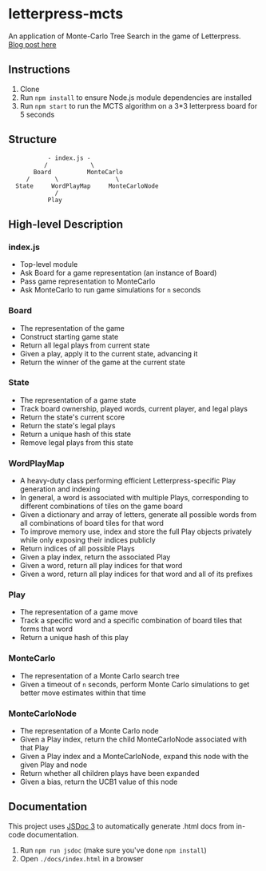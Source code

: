 # letterpress-mcts
An application of Monte-Carlo Tree Search in the game of Letterpress.  
[Blog post here](https://medium.com/@quasimik/monte-carlo-tree-search-applied-to-letterpress-34f41c86e238)

## Instructions
1. Clone
2. Run `npm install` to ensure Node.js module dependencies are installed
3. Run `npm start` to run the MCTS algorithm on a 3\*3 letterpress board for 5 seconds

## Structure
```
           - index.js -
          /            \
       Board          MonteCarlo
     /       \                \
  State     WordPlayMap     MonteCarloNode
             /
           Play
```

## High-level Description

### index.js
* Top-level module
* Ask Board for a game representation (an instance of Board)
* Pass game representation to MonteCarlo
* Ask MonteCarlo to run game simulations for `n` seconds

### Board
* The representation of the game
* Construct starting game state
* Return all legal plays from current state
* Given a play, apply it to the current state, advancing it
* Return the winner of the game at the current state

### State
* The representation of a game state
* Track board ownership, played words, current player, and legal plays
* Return the state's current score
* Return the state's legal plays
* Return a unique hash of this state
* Remove legal plays from this state

### WordPlayMap
* A heavy-duty class performing efficient Letterpress-specific Play generation and indexing
* In general, a word is associated with multiple Plays, corresponding to different combinations of tiles on the game board
* Given a dictionary and array of letters, generate all possible words from all combinations of board tiles for that word
* To improve memory use, index and store the full Play objects privately while only exposing their indices publicly
* Return indices of all possible Plays
* Given a play index, return the associated Play
* Given a word, return all play indices for that word
* Given a word, return all play indices for that word and all of its prefixes

### Play
* The representation of a game move
* Track a specific word and a specific combination of board tiles that forms that word
* Return a unique hash of this play

### MonteCarlo
* The representation of a Monte Carlo search tree
* Given a timeout of `n` seconds, perform Monte Carlo simulations to get better move estimates within that time

### MonteCarloNode
* The representation of a Monte Carlo node
* Given a Play index, return the child MonteCarloNode associated with that Play
* Given a Play index and a MonteCarloNode, expand this node with the given Play and node
* Return whether all children plays have been expanded
* Given a bias, return the UCB1 value of this node

## Documentation

This project uses [JSDoc 3](http://usejsdoc.org/index.html) to automatically generate .html docs from in-code documentation.

1. Run `npm run jsdoc` (make sure you've done `npm install`)
2. Open `./docs/index.html` in a browser
